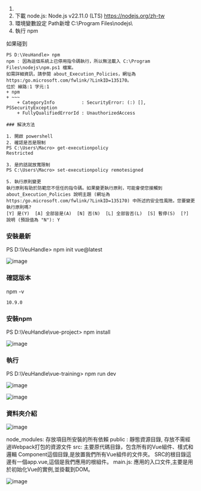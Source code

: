 01. 
02. 下載 node.js: Node.js v22.11.0 (LTS)
     https://nodejs.org/zh-tw
03. 環境變數設定 Path新增 C:\Program Files\nodejs\  
04. 執行 npm

如果碰到  
```
PS D:\VeuHandle> npm  
npm : 因為這個系統上已停用指令碼執行，所以無法載入 C:\Program Files\nodejs\npm.ps1 檔案。
如需詳細資訊，請參閱 about_Execution_Policies，網址為 https:/go.microsoft.com/fwlink/?LinkID=135170。  
位於 線路:1 字元:1  
+ npm  
+ ~~~  
    + CategoryInfo          : SecurityError: (:) [], PSSecurityException  
    + FullyQualifiedErrorId : UnauthorizedAccess  

### 解決方法

1. 開啟 powershell  
2. 確認是否是限制  
PS C:\Users\Macro> get-executionpolicy    
Restricted  
  
3. 是的話就放寬限制  
PS C:\Users\Macro> set-executionpolicy remotesigned

5. 執行原則變更  
執行原則有助於防範您不信任的指令碼。如果變更執行原則，可能會使您接觸到 about_Execution_Policies 說明主題 (網址為  
https:/go.microsoft.com/fwlink/?LinkID=135170) 中所述的安全性風險。您要變更執行原則嗎?  
[Y] 是(Y)  [A] 全部皆是(A)  [N] 否(N)  [L] 全部皆否(L)  [S] 暫停(S)  [?] 說明 (預設值為 "N"): Y  

```


### 安裝最新

PS D:\VeuHandle> npm init vue@latest  

![image](https://github.com/user-attachments/assets/ee7bceb8-b832-4728-a9a3-123f6d97f015)  


### 確認版本

npm -v

```
10.9.0
```

### 安裝npm
PS D:\VeuHandle\vue-project> npm install  
  
![image](https://github.com/user-attachments/assets/ef2ae911-b26d-4770-8b40-e1a8958d0272)  
  
### 執行 

PS D:\VeuHandle\vue-training> npm run dev

![image](https://github.com/user-attachments/assets/92631579-598f-4360-9c9f-7cbd105ce2db)

![image](https://github.com/user-attachments/assets/88cd40c1-87d6-46c3-9be0-69dff60411d3)


### 資料夾介紹

![image](https://github.com/user-attachments/assets/6b2f3f4d-952d-434d-9427-b83faf06c607)

node_modules: 存放項目所安裝的所有依賴
public : 靜態資源目錄, 存放不需經過Webpack打包的資源文件
src: 主要原代碼目錄，包含所有的Vue組件、樣式和邏輯
    Component這個目錄,是放置我們所有Vue組件的文件夾。
    SRC的根目錄這邊有一個app.vue,這個是我們應用的根組件。
    main.js: 應用的入口文件,主要是用於初始化Vue的實例,並掛載到DOM。
    
![image](https://github.com/user-attachments/assets/3b4ced10-0123-4895-a304-24ecd4e7a0cf)
































